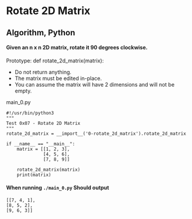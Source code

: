 # Rotate 2D Matrix

## Algorithm, Python


#### Given an n x n 2D matrix, rotate it 90 degrees clockwise.

Prototype: def rotate_2d_matrix(matrix):
- Do not return anything. 
- The matrix must be edited in-place.
- You can assume the matrix will have 2 dimensions and will not be empty.

main_0.py
```
#!/usr/bin/python3
"""
Test 0x07 - Rotate 2D Matrix
"""
rotate_2d_matrix = __import__('0-rotate_2d_matrix').rotate_2d_matrix

if __name__ == "__main__":
    matrix = [[1, 2, 3],
              [4, 5, 6],
              [7, 8, 9]]

    rotate_2d_matrix(matrix)
    print(matrix)

```
#### When running `./main_0.py` Should output 

```
[[7, 4, 1],
[8, 5, 2],
[9, 6, 3]]

```